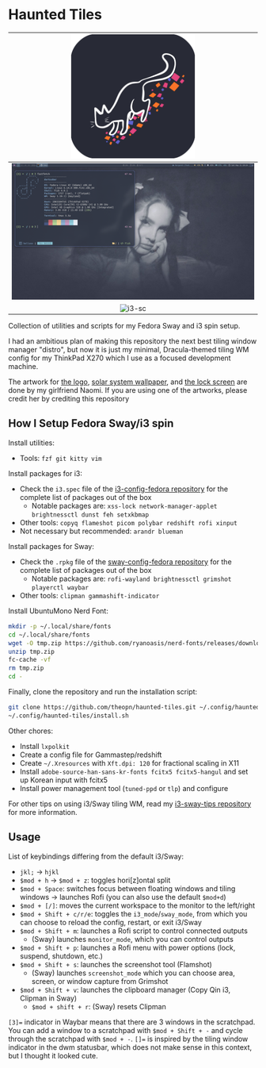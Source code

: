 # Haunted Tiles

| <img src="./assets/haunted-tiles-logo.png" width="250" alt="Haunted Tiles logo"> |
| :--:                                                                             |
| ![sway-sc](./assets/sway-sc.png)                                                 |
| ![i3-sc](./assets/i3-sc.png)                                                     |

Collection of utilities and scripts for my Fedora Sway and i3 spin setup.

I had an ambitious plan of making this repository the next best tiling window manager "distro", but now it is just my minimal, Dracula-themed tiling WM config for my ThinkPad X270 which I use as a focused development machine.

The artwork for [the logo](./assets/haunted-tiles-logo.png), [solar system wallpaper](./assets/naomi-solarsys-draculafied.png), and [the lock screen](./assets/naomi-solarsys-draculafied-lockscreen.png) are done by my girlfriend Naomi.
If you are using one of the artworks, please credit her by crediting this repository

## How I Setup Fedora Sway/i3 spin

Install utilities:

- Tools: `fzf git kitty vim`

Install packages for i3:

- Check the `i3.spec` file of the [i3-config-fedora repository](https://src.fedoraproject.org/rpms/i3/tree/rawhide) for the complete list of packages out of the box
    - Notable packages are: `xss-lock network-manager-applet brightnessctl dunst feh setxkbmap`
- Other tools: `copyq flameshot picom polybar redshift rofi xinput`
- Not necessary but recommended: `arandr blueman`

Install packages for Sway:

- Check the `.rpkg` file of the [sway-config-fedora repository](https://gitlab.com/fedora/sigs/sway/sway-config-fedora) for the complete list of packages out of the box
    - Notable packages are: `rofi-wayland brightnessctl grimshot playerctl waybar`
- Other tools: `clipman gammashift-indicator`

Install UbuntuMono Nerd Font:

```sh
mkdir -p ~/.local/share/fonts
cd ~/.local/share/fonts
wget -O tmp.zip https://github.com/ryanoasis/nerd-fonts/releases/download/v3.3.0/UbuntuMono.zip
unzip tmp.zip
fc-cache -vf
rm tmp.zip
cd -
```

Finally, clone the repository and run the installation script:

```sh
git clone https://github.com/theopn/haunted-tiles.git ~/.config/haunted-tiles
~/.config/haunted-tiles/install.sh
```

Other chores:

- Install `lxpolkit`
- Create a config file for Gammastep/redshift
- Create `~/.Xresources` with `Xft.dpi: 120` for fractional scaling in X11
- Install `adobe-source-han-sans-kr-fonts fcitx5 fcitx5-hangul` and set up Korean input with fcitx5
- Install power management tool (`tuned-ppd` or `tlp`) and configure

For other tips on using i3/Sway tiling WM, read my [i3-sway-tips repository](https://github.com/theopn/i3-sway-tips) for more information.

## Usage

List of keybindings differing from the default i3/Sway:

- `jkl;` -> `hjkl`
- `$mod + h` -> `$mod + z`: toggles hori[z]ontal split
- `$mod + Space`: switches focus between floating windows and tiling windows -> launches Rofi (you can also use the default `$mod+d`)
- `$mod + [/]`: moves the current workspace to the monitor to the left/right
- `$mod + Shift + c/r/e`:  toggles the `i3_mode`/`sway_mode`, from which you can choose to reload the config, restart, or exit i3/Sway
- `$mod + Shift + m`: launches a Rofi script to control connected outputs
    - (Sway) launches `monitor_mode`, which you can control outputs
- `$mod + Shift + p`: launches a Rofi menu with power options (lock, suspend, shutdown, etc.)
- `$mod + Shift + s`: launches the screenshot tool (Flamshot)
    - (Sway) launches `screenshot_mode` which you can choose area, screen, or window capture from Grimshot
- `$mod + Shift + v`: launches the clipboard manager (Copy Qin i3, Clipman in Sway)
    - `$mod + shift + r`: (Sway) resets Clipman

`[3]=` indicator in Waybar means that there are 3 windows in the scratchpad.
You can add a window to a scratchpad with `$mod + Shift + -` and cycle through the scratchpad with `$mod + -`.
`[]=` is inspired by the tiling window indicator in the dwm statusbar, which does not make sense in this context, but I thought it looked cute.

